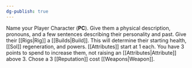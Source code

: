 ```yaml
---
dg-publish: true
---
```

Name your Player Character (**PC**). Give them a physical description, pronouns, and a few sentences describing their personality and past. Give their [[Rigs|Rig]] a [[Builds|Build]]. This will determine their starting health, [[Sol]] regeneration, and powers. [[Attributes]] start at 1 each. You have 3 points to spend to increase them, not raising an [[Attributes|Attribute]] above 3. Chose a 3 [[Reputation]] cost [[Weapons|Weapon]].